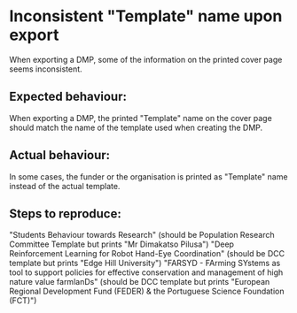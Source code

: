 # Inconsistent "Template" name upon export

When exporting a DMP, some of the information on the printed cover page seems inconsistent.

## Expected behaviour:

When exporting a DMP, the printed "Template" name on the cover page should match the name of the template used when creating the DMP.

## Actual behaviour:

In some cases, the funder or the organisation is printed as "Template" name instead of the actual template.

## Steps to reproduce:

"Students Behaviour towards Research" (should be Population Research Committee Template but prints "Mr Dimakatso Pilusa")
"Deep Reinforcement Learning for Robot Hand-Eye Coordination" (should be DCC template but prints "Edge Hill University")
"FARSYD - FArming SYstems as tool to support policies for effective conservation and management of high nature value farmlanDs" (should be DCC template but prints "European Regional Development Fund (FEDER) & the Portuguese Science Foundation (FCT)")